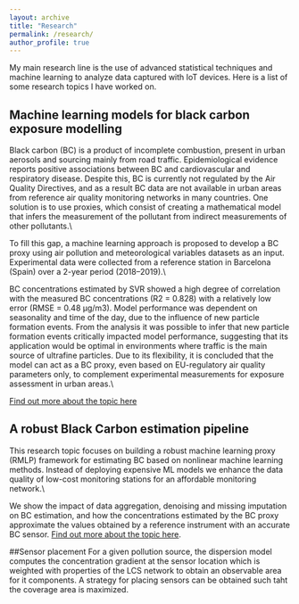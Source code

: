 ```yaml
---
layout: archive
title: "Research"
permalink: /research/
author_profile: true
---
```


My main research line is the use of advanced statistical techniques and machine learning to analyze data captured with IoT devices. Here is a list of some research topics I have worked on.

## Machine learning models for black carbon exposure modelling
Black carbon (BC) is a product of incomplete combustion, present in urban aerosols and sourcing mainly from road traffic. Epidemiological evidence reports positive associations between BC and cardiovascular and respiratory disease. Despite this, BC is currently not regulated by the Air Quality Directives, and as a result BC data are not available in urban areas from reference air quality monitoring networks in many countries. One solution is to use proxies, which consist of creating a mathematical model that infers the measurement of the pollutant from indirect measurements of other pollutants.\

To fill this gap, a machine learning approach is proposed to develop a BC proxy using air pollution and meteorological variables datasets as an input. Experimental data were collected from a reference station in Barcelona (Spain) over a 2-year period (2018–2019).\

BC concentrations estimated by SVR showed a high degree of correlation with the measured BC concentrations (R2 = 0.828) with a relatively low error (RMSE = 0.48 μg/m3). Model performance was dependent on seasonality and time of the day, due to the influence of new particle formation events. From the analysis it was possible to infer that new particle formation events critically impacted model performance, suggesting that its application would be optimal in environments where traffic is the main source of ultrafine particles. Due to its flexibility, it is concluded that the model can act as a BC proxy, even based on EU-regulatory air quality parameters only, to complement experimental measurements for exposure assessment in urban areas.\

[Find out more about the topic here](https://www.sciencedirect.com/science/article/pii/S0013935122005965)

## A robust Black Carbon estimation pipeline

This research topic focuses on building a robust machine learning proxy (RMLP) framework for estimating BC based on nonlinear machine learning methods. Instead of deploying expensive ML models we enhance the data quality of low-cost monitoring stations for an affordable monitoring network.\

We show the impact of data aggregation, denoising and missing imputation on BC estimation, and how the concentrations estimated by the BC proxy approximate the values obtained by a reference instrument with an accurate BC sensor.  [Find out more about the topic here](https://digital.csic.es/bitstream/10261/331330/1/3597064.3597316.pdf).

##Sensor placement
For a given pollution source, the dispersion model computes the concentration gradient at the sensor location which is weighted with properties of the LCS network to obtain an observable area for it components. A strategy for placing sensors can be obtained such taht the coverage area is maximized.
